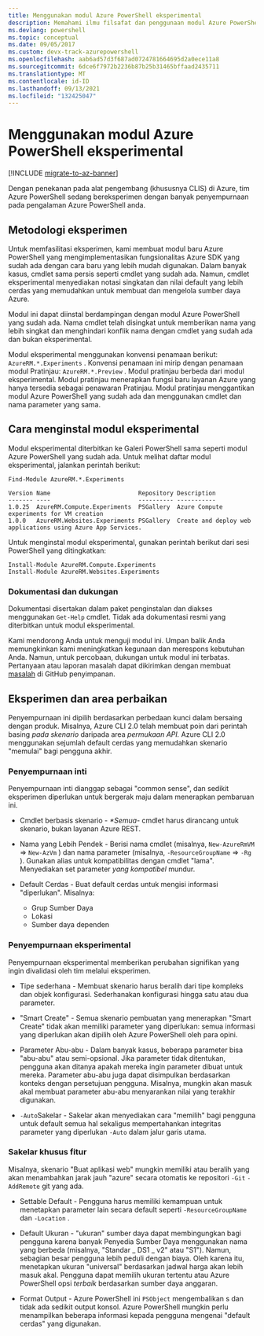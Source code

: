 ```yaml
---
title: Menggunakan modul Azure PowerShell eksperimental
description: Memahami ilmu filsafat dan penggunaan modul Azure PowerShell eksperimental.
ms.devlang: powershell
ms.topic: conceptual
ms.date: 09/05/2017
ms.custom: devx-track-azurepowershell
ms.openlocfilehash: aab6ad57d3f687ad0724781664695d2a0ece11a8
ms.sourcegitcommit: 6dce6f7972b2236b87b25b31465bffaad2435711
ms.translationtype: MT
ms.contentlocale: id-ID
ms.lasthandoff: 09/13/2021
ms.locfileid: "132425047"
---
```

# <a name="using-experimental-azure-powershell-modules"></a>Menggunakan modul Azure PowerShell eksperimental

[!INCLUDE [migrate-to-az-banner](../../includes/migrate-to-az-banner.md)]

Dengan penekanan pada alat pengembang (khususnya CLIS) di Azure, tim Azure PowerShell sedang bereksperimen dengan banyak penyempurnaan pada pengalaman Azure PowerShell anda.

## <a name="experimentation-methodology"></a>Metodologi eksperimen

Untuk memfasilitasi eksperimen, kami membuat modul baru Azure PowerShell yang mengimplementasikan fungsionalitas Azure SDK yang sudah ada dengan cara baru yang lebih mudah digunakan. Dalam banyak kasus, cmdlet sama persis seperti cmdlet yang sudah ada. Namun, cmdlet eksperimental menyediakan notasi singkatan dan nilai default yang lebih cerdas yang memudahkan untuk membuat dan mengelola sumber daya Azure.

Modul ini dapat diinstal berdampingan dengan modul Azure PowerShell yang sudah ada. Nama cmdlet telah disingkat untuk memberikan nama yang lebih singkat dan menghindari konflik nama dengan cmdlet yang sudah ada dan bukan eksperimental.

Modul eksperimental menggunakan konvensi penamaan berikut: `AzureRM.*.Experiments` . Konvensi penamaan ini mirip dengan penamaan modul Pratinjau: `AzureRM.*.Preview` . Modul pratinjau berbeda dari modul eksperimental. Modul pratinjau menerapkan fungsi baru layanan Azure yang hanya tersedia sebagai penawaran Pratinjau. Modul pratinjau menggantikan modul Azure PowerShell yang sudah ada dan menggunakan cmdlet dan nama parameter yang sama.

## <a name="how-to-install-an-experimental-module"></a>Cara menginstal modul eksperimental

Modul eksperimental diterbitkan ke Galeri PowerShell sama seperti modul Azure PowerShell yang sudah ada. Untuk melihat daftar modul eksperimental, jalankan perintah berikut:

```azurepowershell-interactive
Find-Module AzureRM.*.Experiments
```

```output
Version Name                         Repository Description
------- ----                         ---------- -----------
1.0.25  AzureRM.Compute.Experiments  PSGallery  Azure Compute experiments for VM creation
1.0.0   AzureRM.Websites.Experiments PSGallery  Create and deploy web applications using Azure App Services.
```

Untuk menginstal modul eksperimental, gunakan perintah berikut dari sesi PowerShell yang ditingkatkan:

```azurepowershell-interactive
Install-Module AzureRM.Compute.Experiments
Install-Module AzureRM.Websites.Experiments
```

### <a name="documentation-and-support"></a>Dokumentasi dan dukungan

Dokumentasi disertakan dalam paket penginstalan dan diakses menggunakan `Get-Help` cmdlet. Tidak ada dokumentasi resmi yang diterbitkan untuk modul eksperimental.

Kami mendorong Anda untuk menguji modul ini. Umpan balik Anda memungkinkan kami meningkatkan kegunaan dan merespons kebutuhan Anda. Namun, untuk percobaan, dukungan untuk modul ini terbatas. Pertanyaan atau laporan masalah dapat dikirimkan dengan membuat [masalah](https://github.com/Azure/azure-powershell/issues) di GitHub penyimpanan.

## <a name="experiments-and-areas-of-improvement"></a>Eksperimen dan area perbaikan

Penyempurnaan ini dipilih berdasarkan perbedaan kunci dalam bersaing dengan produk. Misalnya, Azure CLI 2.0 telah membuat poin dari perintah basing _pada skenario_ daripada area _permukaan API._
Azure CLI 2.0 menggunakan sejumlah default cerdas yang memudahkan skenario "memulai" bagi pengguna akhir.

### <a name="core-improvements"></a>Penyempurnaan inti

Penyempurnaan inti dianggap sebagai "common sense", dan sedikit eksperimen diperlukan untuk bergerak maju dalam menerapkan pembaruan ini.

- Cmdlet berbasis skenario - <em>*Semua</em>- cmdlet harus dirancang untuk skenario, bukan layanan Azure REST.

- Nama yang Lebih Pendek - Berisi nama cmdlet (misalnya, `New-AzureRmVM`  =>  `New-AzVm` ) dan nama parameter (misalnya, `-ResourceGroupName`  =>  `-Rg` ). Gunakan alias untuk kompatibilitas dengan cmdlet "lama". Menyediakan set parameter _yang kompatibel_ mundur.

- Default Cerdas - Buat default cerdas untuk mengisi informasi "diperlukan". Misalnya:
  - Grup Sumber Daya
  - Lokasi
  - Sumber daya dependen

### <a name="experimental-improvements"></a>Penyempurnaan eksperimental

Penyempurnaan eksperimental memberikan perubahan signifikan yang ingin divalidasi oleh tim melalui eksperimen.

- Tipe sederhana - Membuat skenario harus beralih dari tipe kompleks dan objek konfigurasi. Sederhanakan konfigurasi hingga satu atau dua parameter.

- "Smart Create" - Semua skenario pembuatan yang  menerapkan "Smart Create" tidak akan memiliki parameter yang diperlukan: semua informasi yang diperlukan akan dipilih oleh Azure PowerShell oleh para opini.

- Parameter Abu-abu - Dalam banyak kasus, beberapa parameter bisa "abu-abu" atau semi-opsional. Jika parameter tidak ditentukan, pengguna akan ditanya apakah mereka ingin parameter dibuat untuk mereka. Parameter abu-abu juga dapat disimpulkan berdasarkan konteks dengan persetujuan pengguna.
  Misalnya, mungkin akan masuk akal membuat parameter abu-abu menyarankan nilai yang terakhir digunakan.

- `-Auto`Sakelar - Sakelar akan menyediakan cara "memilih" bagi pengguna untuk default semua hal sekaligus mempertahankan integritas parameter yang diperlukan `-Auto` dalam jalur garis utama. 

### <a name="feature-specific-switches"></a>Sakelar khusus fitur

Misalnya, skenario "Buat aplikasi web" mungkin memiliki atau beralih yang akan menambahkan jarak jauh "azure" secara otomatis ke repositori `-Git` `-AddRemote` git yang ada.

- Settable Default - Pengguna harus memiliki kemampuan untuk menetapkan parameter lain secara default seperti `-ResourceGroupName` dan `-Location` .

- Default Ukuran - "ukuran" sumber daya dapat membingungkan bagi pengguna karena banyak Penyedia Sumber Daya menggunakan nama yang berbeda (misalnya, "Standar \_ DS1 \_ v2" atau "S1"). Namun, sebagian besar pengguna lebih peduli dengan biaya. Oleh karena itu, menetapkan ukuran "universal" berdasarkan jadwal harga akan lebih masuk akal. Pengguna dapat memilih ukuran tertentu atau Azure PowerShell opsi _terbaik_ berdasarkan sumber daya anggaran.

- Format Output - Azure PowerShell ini `PSObject` mengembalikan s dan tidak ada sedikit output konsol. Azure PowerShell mungkin perlu menampilkan beberapa informasi kepada pengguna mengenai "default cerdas" yang digunakan.
